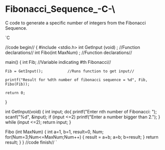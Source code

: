 # Fibonacci_Sequence_-C-\


C code to generate a specific number of integers from the Fibonacci Sequence. 


`C

//code begin//
{
#include <stdio.h>
int GetInput (void) ;  //Function declarations//
int Fibo(int MaxNum) ;  //Function declarations//

main()
{
    int Fib;                    //Variable indicating #th Fibonacci//

    Fib = GetInput();           //Runs function to get input//

    printf("Result for %dth number of fibonacci sequence = %d", Fib, Fibo(Fib));

    return 0;
}

int GetInput(void)
{
    int input;
    do{
            printf("Enter nth number of Fibonacci: ");
            scanf("%d", &input);
            if (input <=2)
                printf("Enter a number bigger than 2.");
    } while (input <=2);
    return input;
}

Fibo (int MaxNum)
{
    int a=1, b=1, result=0, Num;
    for(Num=3;Num<=MaxNum;Num++)
    {
        result = a+b;
        a=b;
        b=result;
    }
    return result;
}
}
//code finish//
`
